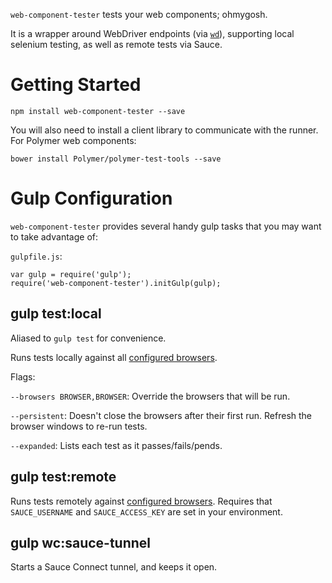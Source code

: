 `web-component-tester` tests your web components; ohmygosh.

It is a wrapper around WebDriver endpoints (via [`wd`](https://github.com/admc/wd)), supporting local selenium testing, as well as remote tests via Sauce.



# Getting Started

    npm install web-component-tester --save

You will also need to install a client library to communicate with the runner.
For Polymer web components:

    bower install Polymer/polymer-test-tools --save
    

# Gulp Configuration

`web-component-tester` provides several handy gulp tasks that you may want to
take advantage of:

`gulpfile.js`:

    var gulp = require('gulp');
    require('web-component-tester').initGulp(gulp);


## gulp test:local

Aliased to `gulp test` for convenience.

Runs tests locally against all [configured browsers](default-browsers.json).

Flags:

`--browsers BROWSER,BROWSER`: Override the browsers that will be run.

`--persistent`: Doesn't close the browsers after their first run. Refresh the
browser windows to re-run tests.

`--expanded`: Lists each test as it passes/fails/pends.

## gulp test:remote

Runs tests remotely against [configured browsers](default-browsers.json).
Requires that `SAUCE_USERNAME` and `SAUCE_ACCESS_KEY` are set in your 
environment.


## gulp wc:sauce-tunnel

Starts a Sauce Connect tunnel, and keeps it open.
